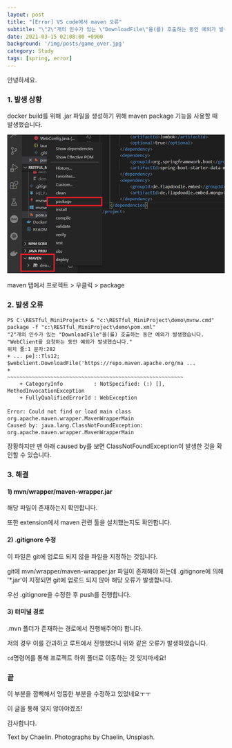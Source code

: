 ```yaml
---
layout: post
title: "[Error] VS code에서 maven 오류"
subtitle: "\"2\"개의 인수가 있는 \"DownloadFile\"을(를) 호출하는 동안 예외가 발생했습니다. \"WebClient를 요청하는 동안 예외가 발생했습니다.\""
date: 2021-03-15 02:08:00 +0900
background: '/img/posts/game_over.jpg'
category: Study
tags: [spring, error]
---
```

안녕하세요.

### 1. 발생 상황
docker build를 위해 .jar 파일을 생성하기 위해 maven package 기능을 사용할 때 발생했습니다.

<img class="img-fluid" src="/img/posts/inPost/maven-package-01.png">

maven 탭에서 프로젝트 > 우클릭 > package

### 2. 발생 오류

```
PS C:\RESTful_MiniProject> & "c:\RESTful_MiniProject\demo\mvnw.cmd" package -f "c:\RESTful_MiniProject\demo\pom.xml"
"2"개의 인수가 있는 "DownloadFile"을(를) 호출하는 동안 예외가 발생했습니다. "WebClient를 요청하는 동안 예외가 발생했습니다."
위치 줄:1 문자:282
+ ... pe]::Tls12; $webclient.DownloadFile('https://repo.maven.apache.org/ma ...
+                 ~~~~~~~~~~~~~~~~~~~~~~~~~~~~~~~~~~~~~~~~~~~~~~~~~~~~~~~~~
    + CategoryInfo          : NotSpecified: (:) [], MethodInvocationException
    + FullyQualifiedErrorId : WebException
 
Error: Could not find or load main class org.apache.maven.wrapper.MavenWrapperMain
Caused by: java.lang.ClassNotFoundException: org.apache.maven.wrapper.MavenWrapperMain
```

장황하지만 맨 아래 caused by를 보면 ClassNotFoundException이 발생한 것을 확인할 수 있습니다.

### 3. 해결
#### 1) mvn/wrapper/maven-wrapper.jar
해당 파일이 존재하는지 확인합니다.

또한 extension에서 maven 관련 툴을 설치했는지도 확인합니다. 

#### 2) .gitignore 수정
이 파일은 git에 업로드 되지 않을 파일을 지정하는 것입니다. 

git에 mvn/wrapper/maven-wrapper.jar 파일이 존재해야 하는데 .gitignore에 의해 '*.jar'이 지정되면 git에 업로드 되지 않아 해당 오류가 발생합니다.

우선 .gitignore을 수정한 후 push를 진행합니다.

#### 3) 터미널 경로
.mvn 폴더가 존재하는 경로에서 진행해주어야 합니다.

저의 경우 이를 간과하고 루트에서 진행했더니 위와 같은 오류가 발생하였습니다.

```cd```명령어를 통해 프로젝트 하위 폴더로 이동하는 것 잊지마세요!

### 끝
이 부분을 깜빡해서 엉뚱한 부분을 수정하고 있었네요ㅜㅜ

이 글을 통해 잊지 않아야겠죠!

감사합니다.

<p class = "placeholder">Text by Chaelin. Photographs by Chaelin, Unsplash.</p>
